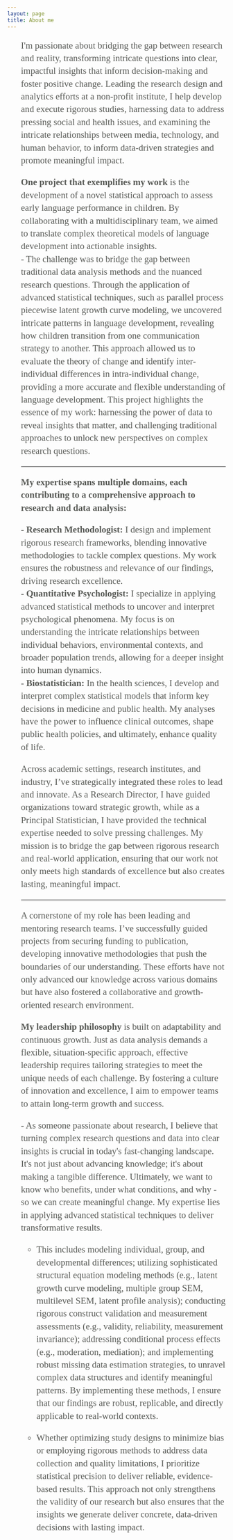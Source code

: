 ```yaml
---
layout: page
title: About me
---
```


<ul style="color: #585A56; font-family: Aptos; font-size: 1.5em; line-height: 1.4; padding-left: 1.5em; list-style-type: none;">

<p>
I'm passionate about bridging the gap between research and reality, transforming intricate questions into clear, impactful insights that inform decision-making and foster positive change. Leading the research design and analytics efforts at a non-profit institute, I help develop and execute rigorous studies, harnessing data to address pressing social and health issues, and examining the intricate relationships between media, technology, and human behavior, to inform data-driven strategies and promote meaningful impact.
</p>

<li>
  <strong>One project that exemplifies my work</strong> is the development of a novel statistical approach to assess early language performance in children. By collaborating with a multidisciplinary team, we aimed to translate complex theoretical models of language development into actionable insights.
</li>

<li>
- The challenge was to bridge the gap between traditional data analysis methods and the nuanced research questions. Through the application of advanced statistical techniques, such as parallel process piecewise latent growth curve modeling, we uncovered intricate patterns in language development, revealing how children transition from one communication strategy to another. This approach allowed us to evaluate the theory of change and identify inter-individual differences in intra-individual change, providing a more accurate and flexible understanding of language development. This project highlights the essence of my work: harnessing the power of data to reveal insights that matter, and challenging traditional approaches to unlock new perspectives on complex research questions.
</li>

<hr style="border-color: #585A56; border-width: 1px;"/>

<p>
<strong>My expertise spans multiple domains, each contributing to a comprehensive approach to research and data analysis:</strong>
</p>

<li>
- <strong>Research Methodologist:</strong> I design and implement rigorous research frameworks, blending innovative methodologies to tackle complex questions. My work ensures the robustness and relevance of our findings, driving research excellence.
</li>

<li>
- <strong>Quantitative Psychologist:</strong> I specialize in applying advanced statistical methods to uncover and interpret psychological phenomena. My focus is on understanding the intricate relationships between individual behaviors, environmental contexts, and broader population trends, allowing for a deeper insight into human dynamics.
</li>

<li>
- <strong>Biostatistician:</strong> In the health sciences, I develop and interpret complex statistical models that inform key decisions in medicine and public health. My analyses have the power to influence clinical outcomes, shape public health policies, and ultimately, enhance quality of life.
</li>

<p>
Across academic settings, research institutes, and industry, I’ve strategically integrated these roles to lead and innovate. As a Research Director, I have guided organizations toward strategic growth, while as a Principal Statistician, I have provided the technical expertise needed to solve pressing challenges. My mission is to bridge the gap between rigorous research and real-world application, ensuring that our work not only meets high standards of excellence but also creates lasting, meaningful impact.
</p>

<hr style="border-color: #585A56; border-width: 1px;"/>

<p>
A cornerstone of my role has been leading and mentoring research teams. I’ve successfully guided projects from securing funding to publication, developing innovative methodologies that push the boundaries of our understanding. These efforts have not only advanced our knowledge across various domains but have also fostered a collaborative and growth-oriented research environment.
</p>

<p>
<strong>My leadership philosophy</strong> is built on adaptability and continuous growth. Just as data analysis demands a flexible, situation-specific approach, effective leadership requires tailoring strategies to meet the unique needs of each challenge. By fostering a culture of innovation and excellence, I aim to empower teams to attain long-term growth and success.
</p>

<p>
- As someone passionate about research, I believe that turning complex research questions and data into clear insights is crucial in today's fast-changing landscape. It's not just about advancing knowledge; it's about making a tangible difference. Ultimately, we want to know who benefits, under what conditions, and why - so we can create meaningful change. My expertise lies in applying advanced statistical techniques to deliver transformative results. 

- This includes modeling individual, group, and developmental differences; utilizing sophisticated structural equation modeling methods (e.g., latent growth curve modeling, multiple group SEM, multilevel SEM, latent profile analysis); conducting rigorous construct validation and measurement assessments (e.g., validity, reliability, measurement invariance); addressing conditional process effects (e.g., moderation, mediation); and implementing robust missing data estimation strategies, to unravel complex data structures and identify meaningful patterns. By implementing these methods, I ensure that our findings are robust, replicable, and directly applicable to real-world contexts. 

- Whether optimizing study designs to minimize bias or employing rigorous methods to address data collection and quality limitations, I prioritize statistical precision to deliver reliable, evidence-based results. This approach not only strengthens the validity of our research but also ensures that the insights we generate deliver concrete, data-driven decisions with lasting impact. 
</p>

</ul>
